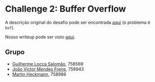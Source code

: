 # Challenge 2: Buffer Overflow

A descrição original do desafio pode ser encontrada [aqui](http://pwnable.kr/play.php) (o problema é `bof`).

Nosso writeup pode ser visto [aqui]().

## Grupo
- [Guilherme Locca Salomão](https://github.com/Caotichazard), 758569
- [João Victor Mendes Freire](https://github.com/joaovicmendes), 758943
- [Martin Heckmann](https://github.com/heckmartin), 758986